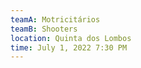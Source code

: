 ```yaml
---
teamA: Motricitários
teamB: Shooters
location: Quinta dos Lombos
time: July 1, 2022 7:30 PM
---
```

